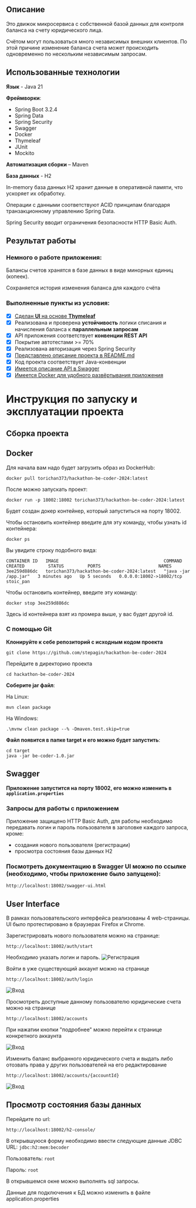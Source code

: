 ## <a id="description">Описание</a>

Это движок микросервиса с собственной базой данных для контроля баланса на счету юридического лица.

Счётом могут пользоваться много независимых внешних клиентов. По этой причине изменение баланса счета может происходить одновременно по нескольким независимым запросам.

## Использованные технологии

**Язык** - Java 21

**Фреймворки**:

* Spring Boot 3.2.4
* Spring Data
* Spring Security
* Swagger
* Docker
* Thymeleaf
* JUnit
* Mockito

**Автоматизация сборки** – Maven

**База данных** - H2

In-memory база данных H2 хранит данные в оперативной памяти, что ускоряет их обработку.

Операции с данными соответствуют ACID принципам благодаря транзакционному управлению Spring Data.

Spring Security вводит ограничения безопасности HTTP Basic Auth.

## Результат работы

### Немного о работе приложения:

Балансы счетов хранятся в базе данных в виде минорных единиц (копеек).

Сохраняется история изменения баланса для каждого счёта

### Выполненные пункты из условия:

* [x] [Сделан **UI** на основе **Thymeleaf** ](#ui)
* [x] Реализована и проверена **устойчивость** логики списания и начисления баланса к **параллельным запросам**
* [x] API приложения соответствует **конвенции REST API**
* [x] Покрытие автотестами >= 70%
* [x] Реализована авторизация через Spring Security
* [x] [Представлено описание проекта в README.md](#description)
* [x] Код проекта соответствует Java-конвенции
* [x] [Имеется описание API в Swagger](#swagger)
* [x] [Имеется Docker для удобного развёртывания приложения](#docker)

# Инструкция по запуску и эксплуатации проекта

## Сборка проекта

## <a id="docker">Docker</a>

Для начала вам надо будет загрузить образ из DockerHub:
```shell
docker pull torichan373/hackathon-be-coder-2024:latest
```

После можно запускать проект:
```shell
docker run -p 18002:18002 torichan373/hackathon-be-coder-2024:latest
```
Будет создан докер контейнер, который запуститься на порту 18002.

Чтобы остановить контейнер введите для эту команду, чтобы узнать id контейнера:
```shell
docker ps
```

Вы увидите строку подобного вида:
```
CONTAINER ID   IMAGE                                        COMMAND                CREATED         STATUS         PORTS                      NAMES
3ee259d886dc   torichan373/hackathon-be-coder-2024:latest   "java -jar /app.jar"   3 minutes ago   Up 5 seconds   0.0.0.0:18002->18002/tcp   stoic_pan
```

Чтобы остановить контейнер, введите эту команду:
```shell
docker stop 3ee259d886dc
```
Здесь id контейнера взят из промера выше, у вас будет другой id.

### С помощью Git

**Клонируйте к себе репозиторий с исходным кодом проекта**

```shell
git clone https://github.com/stepagin/hackathon-be-coder-2024
```
Перейдите в директорию проекта

```shell
cd hackathon-be-coder-2024
```

**Соберите jar файл**:

На Linux:

```shell
mvn clean package
```

На Windows:
```shell
.\mvnw clean package --% -Dmaven.test.skip=true
```

**Файл появится в папке target и его можно будет запустить**:

```shell
cd target
java -jar be-coder-1.0.jar 
```

## <a id="swagger">Swagger</a>

**Приложение запустится на порту 18002, его можно изменить в ``application.properties``**

<h3>Запросы для работы с приложением</h3>


Приложение защищено HTTP Basic Auth, для работы необходимо передавать логин и пароль пользователя в заголовке каждого запроса, кроме:

* создания нового пользователя (регистрации)
* просмотра состояния базы данных H2


### <a id="swagger">Посмотреть документацию в **Swagger UI** можно по ссылке (необходимо, чтобы приложение было запущено):</a>
```http request
http://localhost:18002/swagger-ui.html
```


## <a id="ui">User Interface</a>

В рамках пользовательского интерфейса реализованы 4 web-страницы. UI было протестировано в браузерах Firefox и Chrome.

Зарегистрировать нового пользователя можно на странице:

```
http://localhost:18002/auth/start
```

Необходимо указать логин и пароль.
![Регистрация](image/register-request.png)

Войти в уже существующий аккаунт можно на странице

```
http://localhost:18002/auth/login
```

![Вход](image/login-request.png)

Просмотреть доступные данному пользователю юридические счета можно на странице

```
http://localhost:18002/accounts
```

При нажатии кнопки "подробнее" можно перейти к странице конкретного аккаунта

![Вход](image/accounts-request.png)

Изменить баланс выбранного юридического счета и выдать либо отозвать права у других пользователей на его редактирование

```
http://localhost:18002/accounts/{accountId}
```

![Вход](image/account-id-request.png)

## Просмотр состояния базы данных

Перейдите по url:
```
http://localhost:18002/h2-console/
```
В открывшуюся форму необходимо ввести следующие данные
JDBC URL: ``jdbc:h2:mem:becoder``

Пользователь: ``root``

Пароль: ``root``

В открывшемся окне можно выполнять sql запросы.

Данные для подключения к БД можно изменить в файле application.properties


